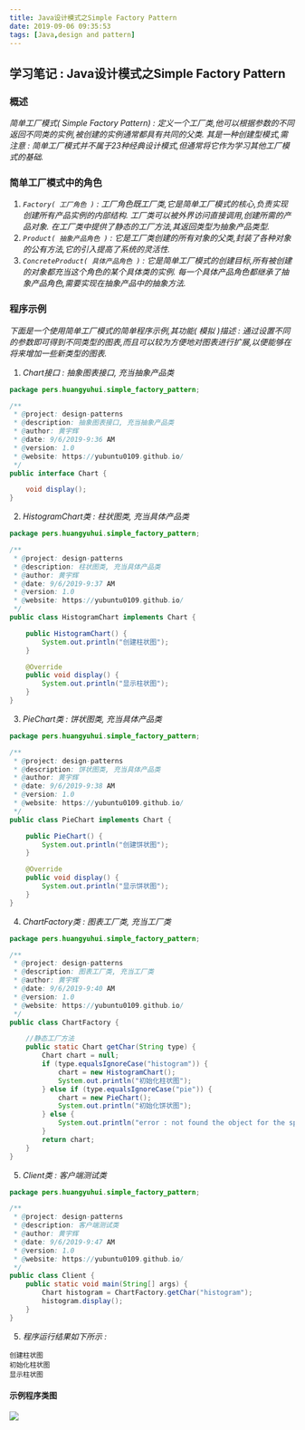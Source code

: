 ```yaml
---
title: Java设计模式之Simple Factory Pattern
date: 2019-09-06 09:35:53
tags: [Java,design and pattern]
---
```


## 学习笔记 : Java设计模式之Simple Factory Pattern

### 概述
*简单工厂模式( Simple Factory Pattern) : 定义一个工厂类,他可以根据参数的不同返回不同类的实例,被创建的实例通常都具有共同的父类. 其是一种创建型模式,需注意 : 简单工厂模式并不属于23种经典设计模式,但通常将它作为学习其他工厂模式的基础.*

### 简单工厂模式中的角色
1. *`Factory( 工厂角色 )` : 工厂角色既工厂类,它是简单工厂模式的核心,负责实现创建所有产品实例的内部结构. 工厂类可以被外界访问直接调用,创建所需的产品对象. 在工厂类中提供了静态的工厂方法,其返回类型为抽象产品类型.*
2. *`Product( 抽象产品角色 )` : 它是工厂类创建的所有对象的父类,封装了各种对象的公有方法,它的引入提高了系统的灵活性.*
3. *`ConcreteProduct( 具体产品角色 )` : 它是简单工厂模式的创建目标,所有被创建的对象都充当这个角色的某个具体类的实例. 每一个具体产品角色都继承了抽象产品角色,需要实现在抽象产品中的抽象方法.*

### 程序示例
*下面是一个使用简单工厂模式的简单程序示例,其功能( 模拟 )描述 : 通过设置不同的参数即可得到不同类型的图表,而且可以较为方便地对图表进行扩展,以便能够在将来增加一些新类型的图表.*

1. *Chart接口 : 抽象图表接口, 充当抽象产品类*
```java
package pers.huangyuhui.simple_factory_pattern;

/**
 * @project: design-patterns
 * @description: 抽象图表接口, 充当抽象产品类
 * @author: 黄宇辉
 * @date: 9/6/2019-9:36 AM
 * @version: 1.0
 * @website: https://yubuntu0109.github.io/
 */
public interface Chart {

    void display();
}
```

2. *HistogramChart类 : 柱状图类, 充当具体产品类*
```java
package pers.huangyuhui.simple_factory_pattern;

/**
 * @project: design-patterns
 * @description: 柱状图类, 充当具体产品类
 * @author: 黄宇辉
 * @date: 9/6/2019-9:37 AM
 * @version: 1.0
 * @website: https://yubuntu0109.github.io/
 */
public class HistogramChart implements Chart {

    public HistogramChart() {
        System.out.println("创建柱状图");
    }

    @Override
    public void display() {
        System.out.println("显示柱状图");
    }
}
```

3. *PieChart类 : 饼状图类, 充当具体产品类*
```java
package pers.huangyuhui.simple_factory_pattern;

/**
 * @project: design-patterns
 * @description: 饼状图类, 充当具体产品类
 * @author: 黄宇辉
 * @date: 9/6/2019-9:38 AM
 * @version: 1.0
 * @website: https://yubuntu0109.github.io/
 */
public class PieChart implements Chart {

    public PieChart() {
        System.out.println("创建饼状图");
    }

    @Override
    public void display() {
        System.out.println("显示饼状图");
    }
}
```

4. *ChartFactory类 : 图表工厂类, 充当工厂类*
```java
package pers.huangyuhui.simple_factory_pattern;

/**
 * @project: design-patterns
 * @description: 图表工厂类, 充当工厂类
 * @author: 黄宇辉
 * @date: 9/6/2019-9:40 AM
 * @version: 1.0
 * @website: https://yubuntu0109.github.io/
 */
public class ChartFactory {

    //静态工厂方法
    public static Chart getChar(String type) {
        Chart chart = null;
        if (type.equalsIgnoreCase("histogram")) {
            chart = new HistogramChart();
            System.out.println("初始化柱状图");
        } else if (type.equalsIgnoreCase("pie")) {
            chart = new PieChart();
            System.out.println("初始化饼状图");
        } else {
            System.out.println("error : not found the object for the specified parameter");
        }
        return chart;
    }
}
```

5. *Client类 : 客户端测试类*
```java
package pers.huangyuhui.simple_factory_pattern;

/**
 * @project: design-patterns
 * @description: 客户端测试类
 * @author: 黄宇辉
 * @date: 9/6/2019-9:47 AM
 * @version: 1.0
 * @website: https://yubuntu0109.github.io/
 */
public class Client {
    public static void main(String[] args) {
        Chart histogram = ChartFactory.getChar("histogram");
        histogram.display();
    }
}
```

5. *程序运行结果如下所示 :*
```
创建柱状图
初始化柱状图
显示柱状图
```

#### 示例程序类图
![ ](https://raw.githubusercontent.com/YUbuntu0109/YUbuntu0109.github.io/HexoBackup/source/_posts/Java%E8%AE%BE%E8%AE%A1%E6%A8%A1%E5%BC%8F%E4%B9%8BSimple-Factory-Pattern/Simple-Factory-Pattern-ClassDiagram.png)
